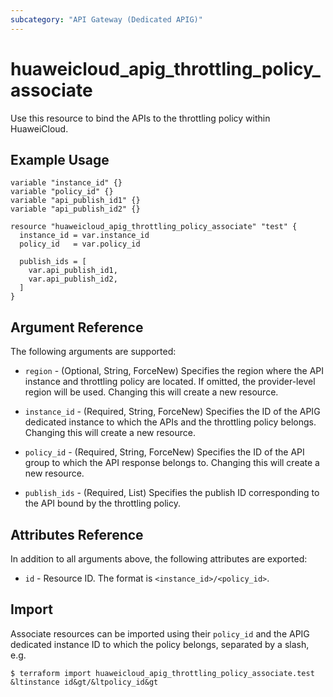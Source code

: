 ```yaml
---
subcategory: "API Gateway (Dedicated APIG)"
---
```


# huaweicloud_apig_throttling_policy_associate

Use this resource to bind the APIs to the throttling policy within HuaweiCloud.

## Example Usage

```hcl
variable "instance_id" {}
variable "policy_id" {}
variable "api_publish_id1" {}
variable "api_publish_id2" {}

resource "huaweicloud_apig_throttling_policy_associate" "test" {
  instance_id = var.instance_id
  policy_id   = var.policy_id

  publish_ids = [
    var.api_publish_id1,
    var.api_publish_id2,
  ]
}
```

## Argument Reference

The following arguments are supported:

* `region` - (Optional, String, ForceNew) Specifies the region where the API instance and throttling policy are located.
  If omitted, the provider-level region will be used. Changing this will create a new resource.

* `instance_id` - (Required, String, ForceNew) Specifies the ID of the APIG dedicated instance to which the APIs and the
  throttling policy belongs. Changing this will create a new resource.

* `policy_id` - (Required, String, ForceNew) Specifies the ID of the API group to which the API response belongs to.
  Changing this will create a new resource.

* `publish_ids` - (Required, List) Specifies the publish ID corresponding to the API bound by the throttling policy.

## Attributes Reference

In addition to all arguments above, the following attributes are exported:

* `id` - Resource ID. The format is `<instance_id>/<policy_id>`.

## Import

Associate resources can be imported using their `policy_id` and the APIG dedicated instance ID to which the policy
belongs, separated by a slash, e.g.

```
$ terraform import huaweicloud_apig_throttling_policy_associate.test &ltinstance id&gt/&ltpolicy_id&gt
```
